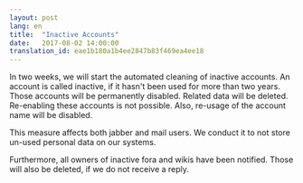 ```yaml
---
layout: post
lang: en
title:  "Inactive Accounts"
date:   2017-08-02 14:00:00
translation_id: eae1b180a1b4ee2847b83f469ea4ee18
---
```


In two weeks, we will start the automated cleaning of inactive accounts.
An account is called inactive, if it hasn't been used for more than two years.
Those accounts will be permanently disabled. Related data will be deleted. Re-enabling these accounts is not possible.
Also, re-usage of the account name will be disabled.

This measure affects both jabber and mail users.
We conduct it to not store un-used personal data on our systems.

Furthermore, all owners of inactive fora and wikis have been notified. Those will also be deleted, if we do not receive a reply.

